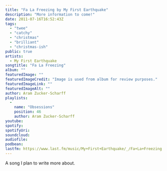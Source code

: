 ```yaml
---
title: "Fa La Freezing by My First Earthquake"
description: "More information to come!"
date: 2011-07-16T16:52:43Z
tags:
  - "twee"
  - "catchy"
  - "christmas"
  - "brilliant"
  - "christmas-ish"
public: true
artists:
  - My First Earthquake
songtitle: "Fa La Freezing"
album: ""
featuredImage: ""
featuredImageCredit: "Image is used from album for review purposes."
featuredImageLink: ""
featuredImageAlt: ""
author: Aram Zucker-Scharff
playlists:
  -
    name: "Obsessions"
    position: 46
    author: Aram Zucker-Scharff
youtube: 
spotify: 
spotifyUri: 
soundcloud:
audiofile:
podbean:
lastfm: https://www.last.fm/music/My+First+Earthquake/_/Fa+La+Freezing
---
```


A song I plan to write more about.
		